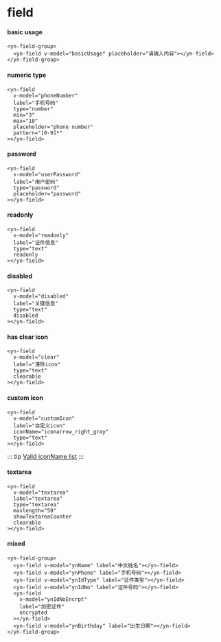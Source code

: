 # field

#### basic usage
<demo-field demo="1"></demo-field>
```vue
<yn-field-group>
  <yn-field v-model="basicUsage" placeholder="请输入内容"></yn-field>
</yn-field-group>
```

#### numeric type
<demo-field demo="2"></demo-field>
```vue
<yn-field
  v-model="phoneNumber"
  label="手机号码"
  type="number"
  min="3"
  max="10"
  placeholder="phone number"
  pattern="[0-9]*"
></yn-field>
```

#### password
<demo-field demo="3"></demo-field>
```vue
<yn-field
  v-model="userPassword"
  label="用户密码"
  type="password"
  placeholder="password"
></yn-field>
```

#### readonly
<demo-field demo="4"></demo-field>
```vue
<yn-field
  v-model="readonly"
  label="证件信息"
  type="text"
  readonly
></yn-field>
```
#### disabled
<demo-field demo="5"></demo-field>
```vue
<yn-field
  v-model="disabled"
  label="关键信息"
  type="text"
  disabled
></yn-field>
```
#### has clear icon
<demo-field demo="6"></demo-field>
```vue
<yn-field
  v-model="clear"
  label="清除icon"
  type="text"
  clearable
></yn-field>
```

#### custom icon
<demo-field demo="7"></demo-field>
```vue
<yn-field
  v-model="customIcon"
  label="自定义icon"
  iconName="iconarrow_right_gray"
  type="text"
></yn-field>
```
::: tip
[Valid iconName list](../yui/iconfont.md) 
:::

#### textarea
<demo-field demo="8"></demo-field>
```vue
<yn-field
  v-model="textarea"
  label="textarea"
  type="textarea"
  maxlength="50"
  showTextareaCounter
  clearable
></yn-field>
```

#### mixed
<demo-field demo="9"></demo-field>
```vue
<yn-field-group>
  <yn-field v-model="ynName" label="中文姓名"></yn-field>
  <yn-field v-model="ynPhone" label="手机号码"></yn-field>
  <yn-field v-model="ynIdType" label="证件类型"></yn-field>
  <yn-field v-model="ynIdNo" label="证件号码"></yn-field>
  <yn-field
    v-model="ynIdNoEncrpt"
    label="加密证件"
    encrypted
  ></yn-field>
  <yn-field v-model="ynBirthday" label="出生日期"></yn-field>
</yn-field-group>
```
